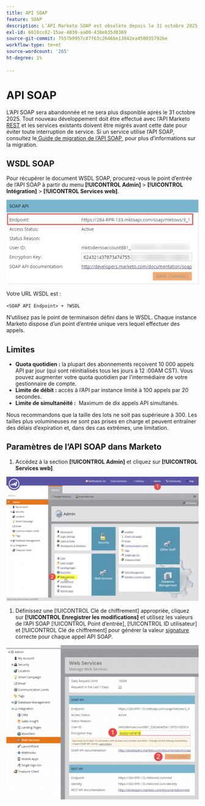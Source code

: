 ```yaml
---
title: API SOAP
feature: SOAP
description: L’API Marketo SOAP est obsolète depuis le 31 octobre 2025. Découvrez comment migrer vers REST, récupérer votre WSDL, consulter les quotas, les limites de débit et la configuration de l’authentification.
exl-id: 6618cc82-15ae-4030-aa00-438e635d8369
source-git-commit: 7557b9957c87f63c2646be13842ea450035792be
workflow-type: tm+mt
source-wordcount: '265'
ht-degree: 1%

---
```


# API SOAP

L’API SOAP sera abandonnée et ne sera plus disponible après le 31 octobre 2025. Tout nouveau développement doit être effectué avec l’API Marketo [REST](../rest-api/rest-api.md) et les services existants doivent être migrés avant cette date pour éviter toute interruption de service. Si un service utilise l’API SOAP, consultez le [&#x200B; Guide de migration de l’API SOAP &#x200B;](./migration.md) pour plus d’informations sur la migration.

## WSDL SOAP

Pour récupérer le document WSDL SOAP, procurez-vous le point d’entrée de l’API SOAP à partir du menu **[!UICONTROL Admin]** > **[!UICONTROL Intégration]** > **[!UICONTROL Services web]**.

![Point D’Entrée SOAP](assets/endpoint-soap.png)

Votre URL WSDL est :

`<SOAP API Endpoint> + ?WSDL`

N’utilisez pas le point de terminaison défini dans le WSDL. Chaque instance Marketo dispose d’un point d’entrée unique vers lequel effectuer des appels.

## Limites

- **Quota quotidien :** la plupart des abonnements reçoivent 10 000 appels API par jour (qui sont réinitialisés tous les jours à 12 :00AM CST). Vous pouvez augmenter votre quota quotidien par l&#39;intermédiaire de votre gestionnaire de compte.
- **Limite de débit :** accès à l’API par instance limité à 100 appels par 20 secondes.
- **Limite de simultanéité :**  Maximum de dix appels API simultanés.

Nous recommandons que la taille des lots ne soit pas supérieure à 300. Les tailles plus volumineuses ne sont pas prises en charge et peuvent entraîner des délais d’expiration et, dans des cas extrêmes, une limitation.

## Paramètres de l’API SOAP dans Marketo

1. Accédez à la section **[!UICONTROL Admin]** et cliquez sur **[!UICONTROL Services web]**.

![admin-web-services2](assets/admin-web-services2.png)

1. Définissez une [!UICONTROL Clé de chiffrement] appropriée, cliquez sur **[!UICONTROL Enregistrer les modifications]** et utilisez les valeurs de l’API SOAP [!UICONTROL Point d’entrée], [!UICONTROL ID utilisateur] et [!UICONTROL Clé de chiffrement] pour générer la valeur [signature](authentication-signature.md) correcte pour chaque appel API SOAP.

![admin-web-services3](assets/admin-web-services3.png)
